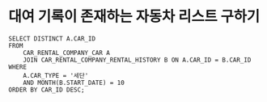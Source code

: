 # 대여 기록이 존재하는 자동차 리스트 구하기

```mysql
SELECT DISTINCT A.CAR_ID
FROM
    CAR_RENTAL_COMPANY_CAR A
    JOIN CAR_RENTAL_COMPANY_RENTAL_HISTORY B ON A.CAR_ID = B.CAR_ID
WHERE
    A.CAR_TYPE = '세단'
    AND MONTH(B.START_DATE) = 10
ORDER BY CAR_ID DESC;
```

